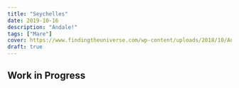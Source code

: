 ```yaml
---
title: "Seychelles"
date: 2019-10-16
description: "Andale!"
tags: ["Mare"]
cover: https://www.findingtheuniverse.com/wp-content/uploads/2018/10/Anse-Source-Dargent-Seychelles_by_Laurence-Norah.jpg
draft: true
---
```


## Work in Progress
